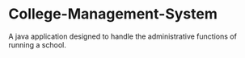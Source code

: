 # College-Management-System
A java application designed to handle the administrative functions of running a school. 
